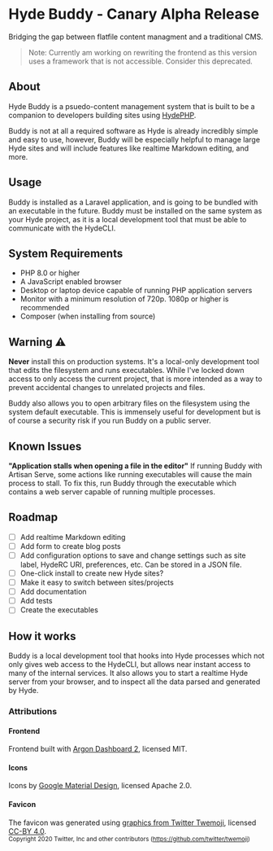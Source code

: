 # Hyde Buddy - Canary Alpha Release

<p class="lead">
Bridging the gap between flatfile content managment and a traditional CMS.
</p>

> Note: Currently am working on rewriting the frontend as this version uses a framework that is not accessible. Consider this deprecated.

## About

Hyde Buddy is a psuedo-content management system that is built to be a companion to
developers building sites using [HydePHP](https://hydephp.github.io/).

Buddy is not at all a required software as Hyde is already incredibly simple and easy to use,
however, Buddy will be especially helpful to manage large Hyde sites and will include
features like realtime Markdown editing, and more.

## Usage

Buddy is installed as a Laravel application, and is going to be bundled with an executable
in the future. Buddy must be installed on the same system as your Hyde project, as it is
a local development tool that must be able to communicate with the HydeCLI. 

## System Requirements

- PHP 8.0 or higher
- A JavaScript enabled browser
- Desktop or laptop device capable of running PHP application servers
- Monitor with a minimum resolution of 720p. 1080p or higher is recommended
- Composer (when installing from source)

## Warning ⚠

**Never** install this on production systems. It's a local-only development tool
that edits the filesystem and runs executables. While I've locked down access
to only access the current project, that is more intended as a way to prevent
accidental changes to unrelated projects and files.

Buddy also allows you to open arbitrary files on the filesystem using the system default executable.
This is immensely useful for development but is of course a security risk if you run Buddy on a public server.

## Known Issues

**"Application stalls when opening a file in the editor"**
If running Buddy with Artisan Serve, some actions like running executables will cause the main process to stall.
To fix this, run Buddy through the executable which contains a web server capable of running multiple processes.

## Roadmap

* [ ] Add realtime Markdown editing
* [ ] Add form to create blog posts
* [ ] Add configuration options to save and change settings such as site label, HydeRC URI, preferences, etc. Can be stored in a JSON file.
* [ ] One-click install to create new Hyde sites?
* [ ] Make it easy to switch between sites/projects
* [ ] Add documentation
* [ ] Add tests
* [ ] Create the executables

## How it works

Buddy is a local development tool that hooks into Hyde processes which not only
gives web access to the HydeCLI, but allows near instant access to many of the
internal services. It also allows you to start a realtime Hyde server from
your browser, and to inspect all the data parsed and generated by Hyde.

### Attributions

#### Frontend
Frontend built with [Argon Dashboard 2](https://www.creative-tim.com/product/argon-dashboard), licensed MIT.

#### Icons
Icons by [Google Material Design](https://fonts.google.com/icons?selected=Material+Icons), licensed Apache 2.0.

#### Favicon

The favicon was generated using [graphics from Twitter Twemoji](https://github.com/twitter/twemoji/blob/master/assets/svg/1f436.svg), licensed [CC-BY 4.0](https://creativecommons.org/licenses/by/4.0/). <br>
<small>Copyright 2020 Twitter, Inc and other contributors (https://github.com/twitter/twemoji)</small>
